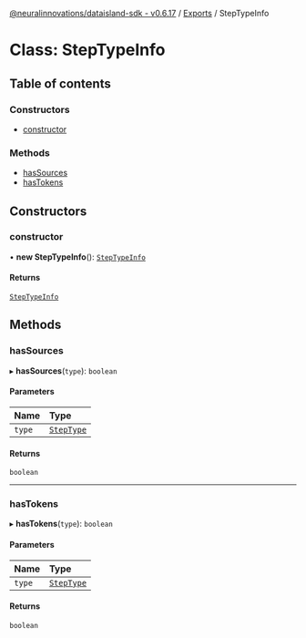 [@neuralinnovations/dataisland-sdk - v0.6.17](../../README.md) / [Exports](../modules.md) / StepTypeInfo

# Class: StepTypeInfo

## Table of contents

### Constructors

- [constructor](StepTypeInfo.md#constructor)

### Methods

- [hasSources](StepTypeInfo.md#hassources)
- [hasTokens](StepTypeInfo.md#hastokens)

## Constructors

### constructor

• **new StepTypeInfo**(): [`StepTypeInfo`](StepTypeInfo.md)

#### Returns

[`StepTypeInfo`](StepTypeInfo.md)

## Methods

### hasSources

▸ **hasSources**(`type`): `boolean`

#### Parameters

| Name | Type |
| :------ | :------ |
| `type` | [`StepType`](../enums/StepType.md) |

#### Returns

`boolean`

___

### hasTokens

▸ **hasTokens**(`type`): `boolean`

#### Parameters

| Name | Type |
| :------ | :------ |
| `type` | [`StepType`](../enums/StepType.md) |

#### Returns

`boolean`
